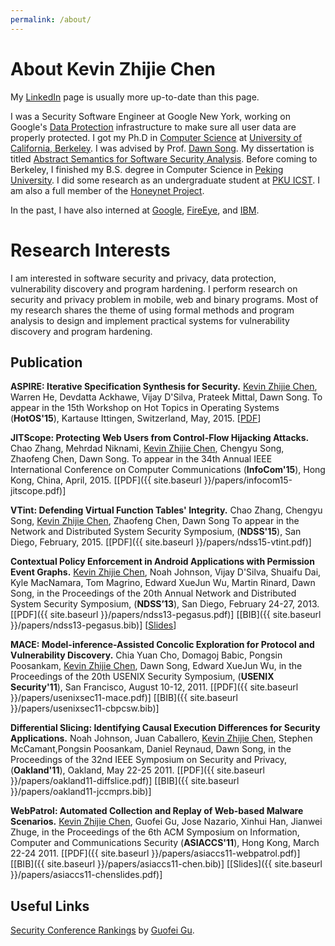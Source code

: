 ```yaml
---
permalink: /about/
---
```

# About Kevin Zhijie Chen

My [LinkedIn](https://www.linkedin.com/in/kevinchn) page is usually
more up-to-date than this page.

I was a Security Software Engineer at Google New York, working on
Google's [Data Protection](https://youtu.be/K7EN-1FW8zY?t=32m9s)
infrastructure to make sure all user data are properly protected. I
got my Ph.D in [Computer Science](https://www.cs.berkeley.edu/)
at [University of California, Berkeley](https://www.berkeley.edu/). I
was advised by
Prof. [Dawn Song](https://www.cs.berkeley.edu/~dawnsong/). My
dissertation is
titled
[Abstract Semantics for Software Security Analysis](http://www.eecs.berkeley.edu/Pubs/TechRpts/2015/EECS-2015-210.html). Before
coming to Berkeley, I finished my B.S. degree in Computer Science
in [Peking University](http://www.pku.edu.cn/). I did some research as
an undergraduate student at [PKU ICST](http://www.icst.pku.edu.cn/). I
am also a full member of
the [Honeynet Project](https://honeynet.org/).

In the past, I have also interned
at
[Google](https://developers.google.com/caja/),
[FireEye](http://www.fireeye.com/products-and-solutions/mobile-security.html),
and
[IBM](http://researcher.watson.ibm.com/researcher/view_group.php?id=2720).


# Research Interests

I am interested in software security and privacy, data protection,
vulnerability discovery and program hardening.  I perform research on
security and privacy problem in mobile, web and binary programs. Most
of my research shares the theme of using formal methods and program
analysis to design and implement practical systems for vulnerability
discovery and program hardening.

## Publication

**ASPIRE: Iterative Specification Synthesis for Security.** <u>Kevin
Zhijie Chen</u>, Warren He, Devdatta Ackhawe, Vijay D'Silva, Prateek
Mittal, Dawn Song.  To appear in the 15th Workshop on Hot Topics in
Operating Systems (**HotOS'15**), Kartause Ittingen, Switzerland,
May, 2015.  [<a href="{{ site.baseurl
}}/papers/hotos15-aspire.pdf">PDF</a>]


**JITScope: Protecting Web Users from Control-Flow Hijacking
Attacks.** Chao Zhang, Mehrdad Niknami, <u>Kevin Zhijie Chen</u>,
Chengyu Song, Zhaofeng Chen, Dawn Song. To appear in the 34th Annual
IEEE International Conference on Computer Communications
(**InfoCom'15**), Hong Kong, China,
April, 2015. [[PDF]({{ site.baseurl }}/papers/infocom15-jitscope.pdf)]


**VTint: Defending Virtual Function Tables' Integrity.** Chao Zhang,
Chengyu Song, <u>Kevin Zhijie Chen</u>, Zhaofeng Chen, Dawn Song To
appear in the Network and Distributed System Security Symposium,
(**NDSS'15**), San Diego,
February, 2015.  [[PDF]({{ site.baseurl }}/papers/ndss15-vtint.pdf)]

**Contextual Policy Enforcement in Android Applications with
Permission Event Graphs.** <u>Kevin Zhijie Chen</u>, Noah Johnson,
Vijay D'Silva, Shuaifu Dai, Kyle MacNamara, Tom Magrino, Edward XueJun
Wu, Martin Rinard, Dawn Song, in the Proceedings of the 20th Annual
Network and Distributed System Security Symposium, (**NDSS’13**), San
Diego, February
24-27, 2013.
[[PDF]({{ site.baseurl }}/papers/ndss13-pegasus.pdf)]
[[BIB]({{ site.baseurl }}/papers/ndss13-pegasus.bib)]
[[Slides](https://docs.google.com/presentation/d/1vqYqEm7D91KqvymTfL4WF_C-q6axqzsDjUKo4ap8-Is/edit?usp=sharing)]

**MACE: Model-inference-Assisted Concolic Exploration for Protocol and
Vulnerability Discovery.** Chia Yuan Cho, Domagoj Babic, Pongsin
Poosankam, <u>Kevin Zhijie Chen</u>, Dawn Song, Edward XueJun Wu, in
the Proceedings of the 20th USENIX Security Symposium, (**USENIX
Security'11**), San Francisco, August
10-12, 2011.
[[PDF]({{ site.baseurl }}/papers/usenixsec11-mace.pdf)]
[[BIB]({{ site.baseurl }}/papers/usenixsec11-cbpcsw.bib)]

**Differential Slicing: Identifying Causal Execution Differences for
Security Applications.** Noah Johnson, Juan Caballero, <u>Kevin Zhijie
Chen</u>, Stephen McCamant,Pongsin Poosankam, Daniel Reynaud, Dawn
Song, in the Proceedings of the 32nd IEEE Symposium on Security and
Privacy, (**Oakland'11**), Oakland, May
22-25 2011.
[[PDF]({{ site.baseurl }}/papers/oakland11-diffslice.pdf)]
[[BIB]({{ site.baseurl }}/papers/oakland11-jccmprs.bib)]

**WebPatrol: Automated Collection and Replay of Web-based Malware
Scenarios.** <u>Kevin Zhijie Chen</u>, Guofei Gu, Jose Nazario, Xinhui
Han, Jianwei Zhuge, in the Proceedings of the 6th ACM Symposium on
Information, Computer and Communications Security (**ASIACCS'11**),
Hong Kong, March 22-24 2011.
[[PDF]({{ site.baseurl }}/papers/asiaccs11-webpatrol.pdf)]
[[BIB]({{ site.baseurl }}/papers/asiaccs11-chen.bib)]
[[Slides]({{ site.baseurl }}/papers/asiaccs11-chenslides.pdf)]

## Useful Links

[Security Conference Rankings]("http://faculty.cs.tamu.edu/guofei/sec_conf_stat.htm) by
[Guofei Gu](http://faculty.cs.tamu.edu/guofei/).
